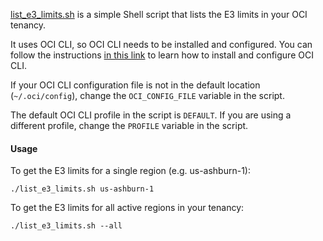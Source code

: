 [list_e3_limits.sh](./list_e3_limits.sh) is a simple Shell script that lists the E3 limits in your OCI tenancy.

It uses OCI CLI, so OCI CLI needs to be installed and configured. You can follow the instructions [in this link](https://docs.oracle.com/en-us/iaas/Content/API/SDKDocs/cliinstall.htm) to learn how to install and configure OCI CLI.

If your OCI CLI configuration file is not in the default location (`~/.oci/config`), change the `OCI_CONFIG_FILE` variable in the script.

The default OCI CLI profile in the script is `DEFAULT`. If you are using a different profile, change the `PROFILE` variable in the script.

#### Usage

To get the E3 limits for a single region (e.g. us-ashburn-1):

```shell
./list_e3_limits.sh us-ashburn-1
```

To get the E3 limits for all active regions in your tenancy:


```shell
./list_e3_limits.sh --all
```

